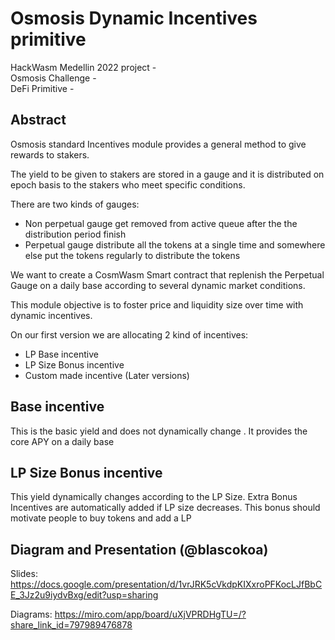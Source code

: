 # Osmosis Dynamic Incentives primitive

HackWasm Medellin 2022 project -  
Osmosis Challenge -  
DeFi Primitive -  
  
## Abstract

Osmosis standard Incentives module provides a general method to give rewards to stakers. 

The yield to be given to stakers are stored in a gauge and it is distributed on epoch basis to the stakers who meet specific conditions.

There are two kinds of gauges:

* Non perpetual gauge get removed from active queue after the the distribution period finish 
* Perpetual gauge  distribute all the tokens at a single time and somewhere else put the tokens regularly to distribute the tokens

We want to create a CosmWasm Smart contract that replenish the Perpetual Gauge on a daily base according to several dynamic market conditions.

This module objective is to foster price and liquidity size over time with dynamic incentives.

On our first version we are allocating 2 kind of incentives:

* LP Base incentive 
* LP Size Bonus incentive
* Custom made incentive (Later versions)


## Base incentive

This is the basic yield and does not dynamically change . It provides the core APY on a daily base 


##  LP Size Bonus incentive

This yield dynamically changes according to the LP Size. Extra Bonus Incentives are automatically added if LP size decreases. This bonus should  motivate people to buy tokens and add a LP


##  Diagram and Presentation (@blascokoa)

Slides:
https://docs.google.com/presentation/d/1vrJRK5cVkdpKIXxroPFKocLJfBbCE_3Jz2u9iydvBxg/edit?usp=sharing

Diagrams:
https://miro.com/app/board/uXjVPRDHgTU=/?share_link_id=797989476878
